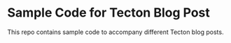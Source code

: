 # Sample Code for Tecton Blog Post

This repo contains sample code to accompany different Tecton blog posts. 
